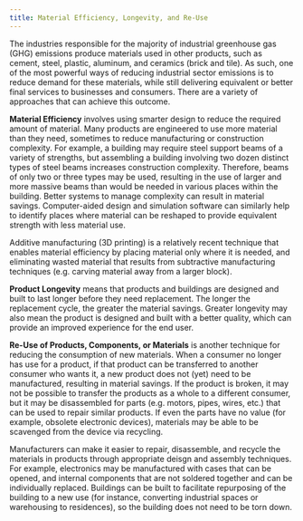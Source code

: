```yaml
---
title: Material Efficiency, Longevity, and Re-Use
---
```

The industries responsible for the majority of industrial greenhouse gas (GHG) emissions produce materials used in other products, such as cement, steel, plastic, aluminum, and ceramics (brick and tile).  As such, one of the most powerful ways of reducing industrial sector emissions is to reduce demand for these materials, while still delivering equivalent or better final services to businesses and consumers.  There are a variety of approaches that can achieve this outcome.

**Material Efficiency** involves using smarter design to reduce the required amount of material.  Many products are engineered to use more material than they need, sometimes to reduce manufacturing or construction complexity.  For example, a building may require steel support beams of a variety of strengths, but assembling a building involving two dozen distinct types of steel beams increases construction complexity.  Therefore, beams of only two or three types may be used, resulting in the use of larger and more massive beams than would be needed in various places within the building.  Better systems to manage complexity can result in material savings.  Computer-aided design and simulation software can similarly help to identify places where material can be reshaped to provide equivalent strength with less material use.

Additive manufacturing (3D printing) is a relatively recent technique that enables material efficiency by placing material only where it is needed, and eliminating wasted material that results from subtractive manufacturing techniques (e.g. carving material away from a larger block).

**Product Longevity** means that products and buildings are designed and built to last longer before they need replacement.  The longer the replacement cycle, the greater the material savings.  Greater longevity may also mean the product is designed and built with a better quality, which can provide an improved experience for the end user.

**Re-Use of Products, Components, or Materials** is another technique for reducing the consumption of new materials.  When a consumer no longer has use for a product, if that product can be transferred to another consumer who wants it, a new product does not (yet) need to be manufactured, resulting in material savings.  If the product is broken, it may not be possible to transfer the products as a whole to a different consumer, but it may be disassembled for parts (e.g. motors, pipes, wires, etc.) that can be used to repair similar products.  If even the parts have no value (for example, obsolete electronic devices), materials may be able to be scavenged from the device via recycling.

Manufacturers can make it easier to repair, disassemble, and recycle the materials in products through appropriate deisgn and assembly techniques.  For example, electronics may be manufactured with cases that can be opened, and internal components that are not soldered together and can be individually replaced.  Buildings can be built to facilitate repurposing of the building to a new use (for instance, converting industrial spaces or warehousing to residences), so the building does not need to be torn down.

